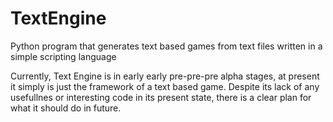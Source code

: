 # TextEngine
Python program that generates text based games from text files written in a simple scripting language

Currently, Text Engine is in early early pre-pre-pre alpha stages, at present it simply is just the framework of a text based game.
Despite its lack of any usefullnes or interesting code in its present state, there is a clear plan for what it should do in future.
